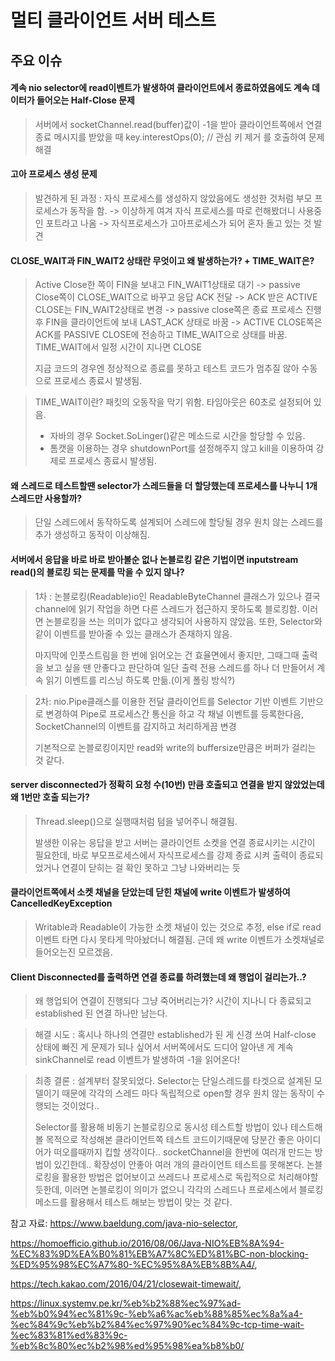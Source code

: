 # 멀티 클라이언트 서버 테스트

## 주요 이슈

#### 계속 nio selector에 read이벤트가 발생하여 클라이언트에서 종료하였음에도 계속 데이터가 들어오는 Half-Close 문제
> 서버에서 socketChannel.read(buffer)값이 -1을 받아 클라이언트쪽에서 연결 종료 메시지를 받았을 때 key.interestOps(0); // 관심 키 제거 를 호출하여 문제 해결

#### 고아 프로세스 생성 문제
> 발견하게 된 과정 : 자식 프로세스를 생성하지 않았음에도 생성한 것처럼 부모 프로세스가 동작을 함. -> 이상하게 여겨 자식 프로세스를 따로
런해봤더니 사용중인 포트라고 나옴 -> 자식프로세스가 고아프로세스가 되어 혼자 돌고 있는 것 발견

#### CLOSE_WAIT과 FIN_WAIT2 상태란 무엇이고 왜 발생하는가? + TIME_WAIT은?
> Active Close한 쪽이 FIN을 보내고 FIN_WAIT1상태로 대기 -> passive Close쪽이 CLOSE_WAIT으로 바꾸고 응답 ACK 전달
> -> ACK 받은 ACTIVE CLOSE는 FIN_WAIT2상태로 변경 -> passive close쪽은 종료 프로세스 진행후 FIN을 클라이언트에 보내 LAST_ACK 상태로 바꿈
> -> ACTIVE CLOSE쪽은 ACK를 PASSIVE CLOSE에 전송하고 TIME_WAIT으로 상태를 바꿈. TIME_WAIT에서 일정 시간이 지나면 CLOSE
>
> 지금 코드의 경우엔 정상적으로 종료를 못하고 테스트 코드가 멈추질 않아 수동으로 프로세스 종료시 발생됨.

> TIME_WAIT이란? 패킷의 오동작을 막기 위함.
> 타임아웃은 60초로 설정되어 있음.
> - 자바의 경우 Socket.SoLinger()같은 메소드로 시간을 할당할 수 있음.
> - 톰캣을 이용하는 경우 shutdownPort를 설정해주지 않고 kill을 이용하여 강제로 프로세스 종료시 발생됨.

#### 왜 스레드로 테스트할땐 selector가 스레드들을 더 할당했는데 프로세스를 나누니 1개 스레드만 사용할까?
> 단일 스레드에서 동작하도록 설계되어 스레드에 할당될 경우 원치 않는 스레드를 추가 생성하고 동작이 이상해짐.

#### 서버에서 응답을 바로 바로 받아볼순 없나 논블로킹 같은 기법이면 inputstream read()의 블로킹 되는 문제를 막을 수 있지 않나?
> 1차 : 논블로킹(Readable)io인 ReadableByteChannel 클래스가 있으나 결국 channel에 읽기 작업을 하면 다른 스레드가 접근하지 못하도록 블로킹함.
> 이러면 논블로킹을 쓰는 의미가 없다고 생각되어 사용하지 않았음. 또한, Selector와 같이 이벤트를 받아줄 수 있는 클래스가 존재하지 않음.
>
> 마지막에 인풋스트림을 한 번에 읽어오는 건 효율면에서 좋지만, 그때그때 출력을 보고 싶을 땐 안좋다고 판단하여
> 일단 출력 전용 스레드를 하나 더 만들어서 계속 읽기 이벤트를 리스닝 하도록 만듦.(이게 폴링 방식?)

> 2차: nio.Pipe클래스를 이용한 전달
> 클라이언트를 Selector 기반 이벤트 기반으로 변경하여 Pipe로 프로세스간 통신을 하고 각 채널 이벤트를 등록한다음, SocketChannel의 이벤트를 감지하고 처리하게끔 변경
>
> 기본적으로 논블로킹이지만 read와 write의 buffersize만큼은 버퍼가 걸리는 것 같다.
#### server disconnected가 정확히 요청 수(10번) 만큼 호출되고 연결을 받지 않았었는데 왜 1번만 호출 되는가?
> Thread.sleep()으로 실행때처럼 텀을 넣어주니 해결됨.
>
> 발생한 이유는 응답을 받고 서버는 클라이언트 소켓을 연결 종료시키는 시간이 필요한데, 바로 부모프로세스에서 자식프로세스를 강제 종료 시켜
> 출력이 종료되었거나 연결이 닫히는 걸 확인 못하고 그냥 나와버리는 듯

#### 클라이언트쪽에서 소켓 채널을 닫았는데 닫힌 채널에 write 이벤트가 발생하여 CancelledKeyException
> Writable과 Readable이 가능한 소켓 채널이 있는 것으로 추정, else if로 read 이벤트 타면 다시 못타게 막아놨더니 해결됨.
> 근데 왜 write 이벤트가 소켓채널로 들어오는진 모르겠음.

#### Client Disconnected를 출력하면 연결 종료를 하려했는데 왜 행업이 걸리는가..?
> 왜 행업되어 연결이 진행되다 그냥 죽어버리는가? 시간이 지나니 다 종료되고 established 된 연결 하나만 남는다.

> 해결 시도 : 혹시나 하나의 연결만 established가 된 게 신경 쓰여 Half-close 상태에 빠진 게 문제가 되나 싶어서 서버쪽에서도
> 드디어 알아낸 게 계속 sinkChannel로 read 이벤트가 발생하여 -1을 읽어온다!

> 최종 결론 : 설계부터 잘못되었다. Selector는 단일스레드를 타겟으로 설계된 모델이기 때문에 각각의 스레드 마다 독립적으로 open할 경우 원치 않는 동작이 수행되는 것이었다..
> 
> Selector를 활용해 비동기 논블로킹으로 동시성 테스트할 방법이 있나 테스트해볼 목적으로 작성해본 클라이언트쪽 테스트 코드이기때문에 당분간 좋은 아이디어가 떠오를때까지 킵할 생각이다..
> socketChannel을 한번에 여러개 만드는 방법이 있긴한데.. 확장성이 안좋아 여러 개의 클라이언트 테스트를 못해본다.
> 논블로킹을 활용한 방법은 없어보이고 쓰레드나 프로세스로 독립적으로 처리해야할 듯한데, 이러면 논블로킹이 의미가 없으니 각각의 스레드나 프로세스에서
> 블로킹 메소드를 활용해서 테스트 해보는 방법이 맞는 것 같다.
> 
참고 자료: https://www.baeldung.com/java-nio-selector, 

https://homoefficio.github.io/2016/08/06/Java-NIO%EB%8A%94-%EC%83%9D%EA%B0%81%EB%A7%8C%ED%81%BC-non-blocking-%ED%95%98%EC%A7%80-%EC%95%8A%EB%8B%A4/,

https://tech.kakao.com/2016/04/21/closewait-timewait/,

https://linux.systemv.pe.kr/%eb%b2%88%ec%97%ad-%eb%b0%94%ec%81%9c-%eb%a6%ac%eb%88%85%ec%8a%a4-%ec%84%9c%eb%b2%84%ec%97%90%ec%84%9c-tcp-time-wait-%ec%83%81%ed%83%9c-%eb%8c%80%ec%b2%98%ed%95%98%ea%b8%b0/
